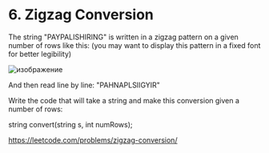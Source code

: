 # 6. Zigzag Conversion

The string "PAYPALISHIRING" is written in a zigzag pattern on a given number of rows like this: (you may want to display this pattern in a fixed font for better legibility)

![изображение](https://github.com/user-attachments/assets/83390f18-093e-4fbc-a0a3-31c1558e0da9)

And then read line by line: "PAHNAPLSIIGYIR"

Write the code that will take a string and make this conversion given a number of rows:

string convert(string s, int numRows);

https://leetcode.com/problems/zigzag-conversion/
